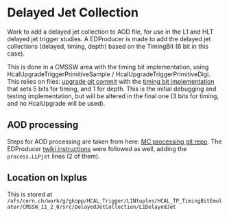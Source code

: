 # Delayed Jet Collection
Work to add a delayed jet collection to AOD file, for use in the L1 and HLT delayed jet trigger studies. A EDProducer is made to add the delayed jet collections (delayed, timing, depth) based on the TimingBit (6 bit in this case). 

This is done in a CMSSW area with the timing bit implementation, using HcalUpgradeTriggerPrimitiveSample / HcalUpgradeTriggerPrimitiveDigi. This relies on files: [upgrade git commit](https://github.com/gk199/cmssw/commit/21f40d96995033f3e2337ebebd930df4744e037b) with the [timing bit implementation](https://github.com/gk199/cmssw/commit/d6ecac888e2197d19837e69887c36788fca52ec5) that sets 5 bits for timing, and 1 for depth. This is the initial debugging and testing implementation, but will be altered in the final one (3 bits for timing, and no HcalUpgrade will be used).

## AOD processing
Steps for AOD processing are taken from here: [MC processing git repo](https://github.com/gk199/MonteCarlo_PrivateProduction/tree/master/LLP_TDC). The EDProducer [twiki instructions](https://twiki.cern.ch/twiki/bin/view/CMSPublic/WorkBookEDMTutorialProducer#RuN) were followed as well, adding the `process.LLPjet` lines (2 of them). 

## Location on lxplus
This is stored at `/afs/cern.ch/work/g/gkopp/HCAL_Trigger/L1Ntuples/HCAL_TP_TimingBitEmulator/CMSSW_11_2_0/src/DelayedJetCollection/L1DelayedJet`
